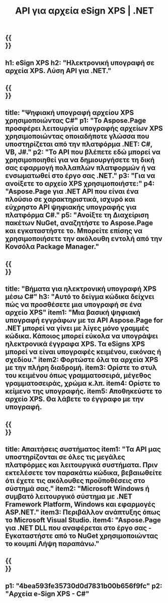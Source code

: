 ﻿---
translation: true
template: /_templates/_signature-child-net.md
title: API για αρχεία eSign XPS | .NET
url: /net/signature/xps/
aliases: /net/signature/
description: "Πηγαίος κώδικας C# για έγγραφα e-Sign XPS σε .NET Framework Platform, Windows και εφαρμογές ASP.NET. Απλά API για λειτουργικότητα XPS Signature."
informat: XPS
---

{{<section banner>}}
---
h1: eSign XPS
h2: "Ηλεκτρονική υπογραφή σε αρχεία XPS. Λύση API για .NET."
---

{{<section overview>}}
---
title: "Ψηφιακή υπογραφή αρχείου XPS χρησιμοποιώντας C#"
p1: "Το Aspose.Page προσφέρει λειτουργία υπογραφής αρχείων XPS χρησιμοποιώντας οποιαδήποτε γλώσσα που υποστηρίζεται από την πλατφόρμα .NET: C#, VB, J#."
p2: "Το API που βλέπετε εδώ μπορεί να χρησιμοποιηθεί για να δημιουργήσετε τη δική σας εφαρμογή πολλαπλών πλατφορμών ή να ενσωματωθεί στο έργο σας .NET."
p3: "Για να ανοίξετε το αρχείο XPS χρησιμοποιήστε:"
p4: "Aspose.Page για .NET API που είναι ένα πλούσιο σε χαρακτηριστικά, ισχυρό και εύχρηστο API ψηφιακής υπογραφής για πλατφόρμα C#."
p5: "Ανοίξτε τη Διαχείριση πακέτων NuGet, αναζητήστε το Aspose.Page και εγκαταστήστε το. Μπορείτε επίσης να χρησιμοποιήσετε την ακόλουθη εντολή από την Κονσόλα Package Manager."
---

{{<section feature1>}}
---
title: "Βήματα για ηλεκτρονική υπογραφή XPS μέσω C#"
h3: "Αυτό το δείγμα κώδικα δείχνει πώς να προσθέσετε μια υπογραφή σε ένα αρχείο XPS"
item1: "Μια βασική ψηφιακή υπογραφή εγγράφων με τα API Aspose.Page for .NET μπορεί να γίνει με λίγες μόνο γραμμές κώδικα. Κάποιος μπορεί εύκολα να υπογράψει ηλεκτρονικά έγγραφα XPS. Τα eSigns XPS μπορεί να είναι υπογραφές κειμένου, εικόνας ή σχεδίου."
item2: Φορτώστε όλα τα αρχεία XPS με την πλήρη διαδρομή.
item3: Ορίστε το στυλ του κειμένου όπως γραμματοσειρά, μέγεθος γραμματοσειράς, χρώμα κ.λπ.
item4: Ορίστε το κείμενο της υπογραφής.
item5: Αποθηκεύστε το αρχείο XPS. Θα λάβετε το έγγραφο με την υπογραφή.
---

{{<section feature2>}}
---
title: Απαιτήσεις συστήματος
item1: "Τα API μας υποστηρίζονται σε όλες τις μεγάλες πλατφόρμες και λειτουργικά συστήματα. Πριν εκτελέσετε τον παρακάτω κώδικα, βεβαιωθείτε ότι έχετε τις ακόλουθες προϋποθέσεις στο σύστημά σας."
item2: "Microsoft Windows ή συμβατό λειτουργικό σύστημα με .NET Framework Platform, Windows και εφαρμογές ASP.NET."
item3: Περιβάλλον ανάπτυξης όπως το Microsoft Visual Studio.
item4: "Aspose.Page για .NET DLL που αναφέρεται στο έργο σας - Εγκαταστήστε από το NuGet χρησιμοποιώντας το κουμπί Λήψη παραπάνω."
---

{{<section gist>}}
---
p1: "4bea593fe35730d0d7831b00b656f9fc"
p2: "Αρχεία e-Sign XPS - C#"
--- 
